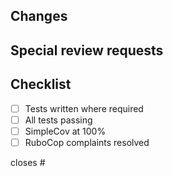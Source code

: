 ## Changes

## Special review requests

## Checklist
- [ ] Tests written where required
- [ ] All tests passing
- [ ] SimpleCov at 100%
- [ ] RuboCop complaints resolved

closes #
